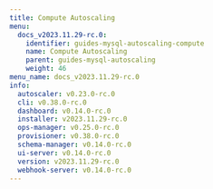```yaml
---
title: Compute Autoscaling
menu:
  docs_v2023.11.29-rc.0:
    identifier: guides-mysql-autoscaling-compute
    name: Compute Autoscaling
    parent: guides-mysql-autoscaling
    weight: 46
menu_name: docs_v2023.11.29-rc.0
info:
  autoscaler: v0.23.0-rc.0
  cli: v0.38.0-rc.0
  dashboard: v0.14.0-rc.0
  installer: v2023.11.29-rc.0
  ops-manager: v0.25.0-rc.0
  provisioner: v0.38.0-rc.0
  schema-manager: v0.14.0-rc.0
  ui-server: v0.14.0-rc.0
  version: v2023.11.29-rc.0
  webhook-server: v0.14.0-rc.0
---
```


